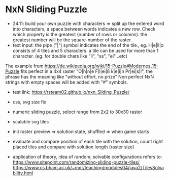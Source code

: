 # NxN Sliding Puzzle

+ 24.11: build your own puzzle with characters => split up the entered word into characters, a space between words indicates a new row. Check which property is the greatest (number of rows or columns). the greatest number will be the square-number of the raster.
+ text input: the pipe ("|") symbol indicates the end of the tile., eg. H|e|ll|o consists of 4 tiles and 5 characters. a tile can be used for more than 1 character. (eg. for double chars like "ll", "ss", "ei"...etc)

The example from https://de.wikipedia.org/wiki/15-Puzzle#Modernes_15-Puzzle fits perfect in a 4x4 raster "O|h|n|e F|l|ei|ß k|e|i|n Pr|ei|s|!", the phrase has the meaning like "without effort, no prize" Non perfect NxN strings with empty spaces will be added with "#" symbols.    

+ test link: https://rsteam02.github.io/nxn_Sliding_Puzzle/

+ css, svg size fix
+ numeric sliding puzzle, select range from 2x2 to 30x30 raster
+ scalable svg tiles 
+ init raster preview => solution state, shuffled => when game starts
+ evaluate and compare position of each tile with the solution, count right placed tiles and compare with solution length (raster size) 
+ application of theory, idea of random, solvable configurations refers to:
https://www.sitepoint.com/randomizing-sliding-puzzle-tiles/
https://www.cs.bham.ac.uk/~mdr/teaching/modules04/java2/TilesSolvability.html


